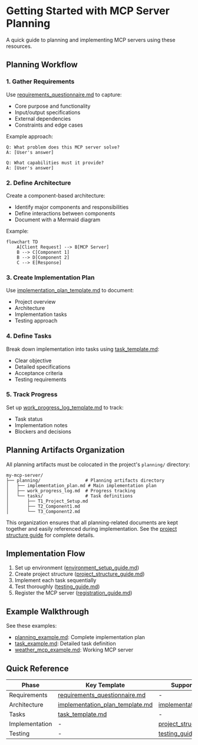 # Getting Started with MCP Server Planning

A quick guide to planning and implementing MCP servers using these resources.

## Planning Workflow

### 1. Gather Requirements

Use [requirements_questionnaire.md](templates/requirements_questionnaire.md) to capture:
- Core purpose and functionality
- Input/output specifications
- External dependencies
- Constraints and edge cases

Example approach:
```
Q: What problem does this MCP server solve?
A: [User's answer]

Q: What capabilities must it provide?
A: [User's answer]
```

### 2. Define Architecture

Create a component-based architecture:
- Identify major components and responsibilities
- Define interactions between components
- Document with a Mermaid diagram

Example:
```mermaid
flowchart TD
    A[Client Request] --> B[MCP Server]
    B --> C[Component 1]
    B --> D[Component 2]
    C --> E[Response]
```

### 3. Create Implementation Plan

Use [implementation_plan_template.md](templates/implementation_plan_template.md) to document:
- Project overview
- Architecture
- Implementation tasks
- Testing approach

### 4. Define Tasks

Break down implementation into tasks using [task_template.md](templates/task_template.md):
- Clear objective
- Detailed specifications
- Acceptance criteria
- Testing requirements

### 5. Track Progress

Set up [work_progress_log_template.md](templates/work_progress_log_template.md) to track:
- Task status
- Implementation notes
- Blockers and decisions

## Planning Artifacts Organization

All planning artifacts must be colocated in the project's `planning/` directory:

```
my-mcp-server/
├── planning/                 # Planning artifacts directory
│   ├── implementation_plan.md # Main implementation plan
│   ├── work_progress_log.md  # Progress tracking
│   └── tasks/                # Task definitions
│       ├── T1_Project_Setup.md
│       ├── T2_Component1.md
│       └── T3_Component2.md
```

This organization ensures that all planning-related documents are kept together and easily referenced during implementation. See the [project structure guide](guides/project_structure_guide.md) for complete details.

## Implementation Flow

1. Set up environment ([environment_setup_guide.md](guides/environment_setup_guide.md))
2. Create project structure ([project_structure_guide.md](guides/project_structure_guide.md))
3. Implement each task sequentially
4. Test thoroughly ([testing_guide.md](guides/testing_guide.md))
5. Register the MCP server ([registration_guide.md](guides/registration_guide.md))

## Example Walkthrough

See these examples:
- [planning_example.md](examples/planning_example.md): Complete implementation plan
- [task_example.md](examples/task_example.md): Detailed task definition
- [weather_mcp_example.md](examples/weather_mcp_example.md): Working MCP server

## Quick Reference

| Phase | Key Template | Supporting Guide |
|-------|-------------|------------------|
| Requirements | [requirements_questionnaire.md](templates/requirements_questionnaire.md) | - |
| Architecture | [implementation_plan_template.md](templates/implementation_plan_template.md) | [implementation_guide.md](guides/implementation_guide.md) |
| Tasks | [task_template.md](templates/task_template.md) | - |
| Implementation | - | [project_structure_guide.md](guides/project_structure_guide.md) |
| Testing | - | [testing_guide.md](guides/testing_guide.md) |